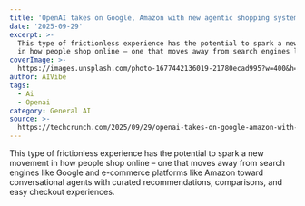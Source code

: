```yaml
---
title: 'OpenAI takes on Google, Amazon with new agentic shopping system'
date: '2025-09-29'
excerpt: >-
  This type of frictionless experience has the potential to spark a new movement
  in how people shop online – one that moves away from search engines lik...
coverImage: >-
  https://images.unsplash.com/photo-1677442136019-21780ecad995?w=400&h=200&fit=crop&auto=format
author: AIVibe
tags:
  - Ai
  - Openai
category: General AI
source: >-
  https://techcrunch.com/2025/09/29/openai-takes-on-google-amazon-with-new-agentic-shopping-system/
---
```

This type of frictionless experience has the potential to spark a new movement in how people shop online – one that moves away from search engines like Google and e-commerce platforms like Amazon toward conversational agents with curated recommendations, comparisons, and easy checkout experiences. 
